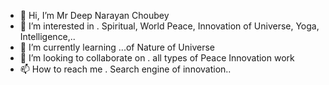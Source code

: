 - 👋 Hi, I’m Mr Deep Narayan Choubey 
- 👀 I’m interested in . Spiritual, World Peace, Innovation of Universe, Yoga, Intelligence,..
- 🌱 I’m currently learning ...of Nature of Universe 
- 💞️ I’m looking to collaborate on . all types of Peace Innovation work 
- 📫 How to reach me . Search engine of innovation..

<!---
d-5g/d-5g is a ✨ special ✨ repository because its `README.md` (this file) appears on your GitHub profile.
You can click the Preview link to take a look at your changes.
--->

